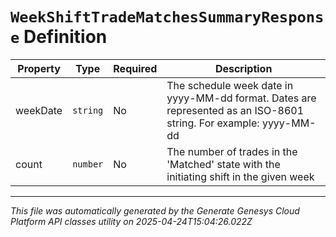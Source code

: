 # `WeekShiftTradeMatchesSummaryResponse` Definition

| Property | Type | Required | Description |
|----------|------|----------|-------------|
| weekDate | `string` | No | The schedule week date in yyyy-MM-dd format. Dates are represented as an ISO-8601 string. For example: yyyy-MM-dd |
| count | `number` | No | The number of trades in the 'Matched' state with the initiating shift in the given week |

---

*This file was automatically generated by the Generate Genesys Cloud Platform API classes utility on 2025-04-24T15:04:26.022Z*